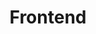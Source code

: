 ---
title: Frontend
crosslinks:
- javascript
- xkcd
- reactjs
- programming
- StallmanWasRight
- shopify
- Wordpress
- node
- spam
- learnjavascript
- conversionrate
- gifs
- CityBuilderDev
---